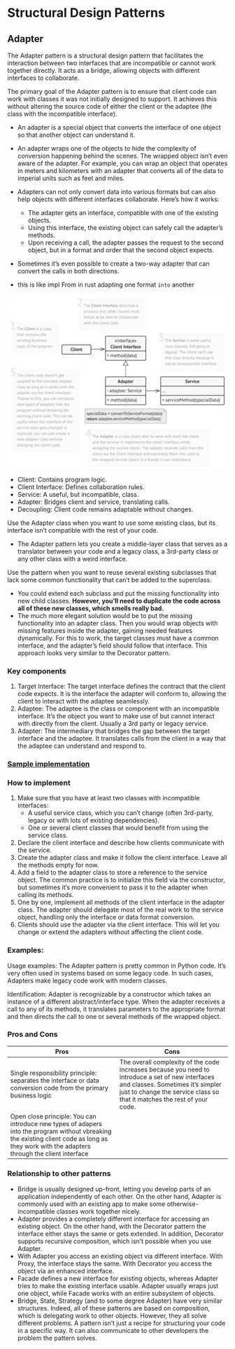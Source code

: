 # Structural Design Patterns

## Adapter


The Adapter pattern is a structural design pattern that facilitates the interaction between two interfaces that are incompatible or cannot work together directly. It acts as a bridge, allowing objects with different interfaces to collaborate.

The primary goal of the Adapter pattern is to ensure that client code can work with classes it was not initially designed to support. It achieves this without altering the source code of either the client or the adaptee (the class with the incompatible interface).

- An adapter is a special object that converts the interface of one object so that another object can understand it.
- An adapter wraps one of the objects to hide the complexity of conversion happening behind the scenes. The wrapped object isn’t even aware of the adapter. For example, you can wrap an object that operates in meters and kilometers with an adapter that converts all of the data to imperial units such as feet and miles.
- Adapters can not only convert data into various formats but can also help objects with different interfaces collaborate. Here’s how it works:
    - The adapter gets an interface, compatible with one of the existing objects.
    - Using this interface, the existing object can safely call the adapter’s methods.
    - Upon receiving a call, the adapter passes the request to the second object, but in a format and order that the second object expects.
- Sometimes it’s even possible to create a two-way adapter that can convert the calls in both directions.

- this is like impl From in rust adapting one format `into` another

![adapter](./static/adapter.png)

- Client: Contains program logic.
- Client Interface: Defines collaboration rules.
- Service: A useful, but incompatible, class.
- Adapter: Bridges client and service, translating calls.
- Decoupling: Client code remains adaptable without changes.

Use the Adapter class when you want to use some existing class, but its interface isn’t compatible with the rest of your code.
- The Adapter pattern lets you create a middle-layer class that serves as a translator between your code and a legacy class, a 3rd-party class or any other class with a weird interface.

Use the pattern when you want to reuse several existing subclasses that lack some common functionality that can’t be added to the superclass.
- You could extend each subclass and put the missing functionality into new child classes. **However, you’ll need to duplicate the code across all of these new classes, which smells really bad.**
- The much more elegant solution would be to put the missing functionality into an adapter class. Then you would wrap objects with missing features inside the adapter, gaining needed features dynamically. For this to work, the target classes must have a common interface, and the adapter’s field should follow that interface. This approach looks very similar to the Decorator pattern.

### Key components

1. Target Interface: The target interface defines the contract that the client code expects. It is the interface the adapter will conform to, allowing the client to interact with the adaptee seamlessly.
2. Adaptee: The adaptee is the class or component with an incompatible interface. It’s the object you want to make use of but cannot interact with directly from the client. Usually a 3rd party or legacy service.
3. Adapter: The intermediary that bridges the gap between the target interface and the adaptee. It translates calls from the client in a way that the adaptee can understand and respond to.

### [Sample implementation](./adapter.py)

### How to implement

1. Make sure that you have at least two classes with incompatible interfaces:
    - A useful service class, which you can’t change (often 3rd-party, legacy or with lots of existing dependencies).
    - One or several client classes that would benefit from using the service class.
2. Declare the client interface and describe how clients communicate with the service.
3. Create the adapter class and make it follow the client interface. Leave all the methods empty for now.
4. Add a field to the adapter class to store a reference to the service object. The common practice is to initialize this field via the constructor, but sometimes it’s more convenient to pass it to the adapter when calling its methods.
5. One by one, implement all methods of the client interface in the adapter class. The adapter should delegate most of the real work to the service object, handling only the interface or data format conversion.
6. Clients should use the adapter via the client interface. This will let you change or extend the adapters without affecting the client code.

### Examples:
Usage examples: The Adapter pattern is pretty common in Python code. It’s very often used in systems based on some legacy code. In such cases, Adapters make legacy code work with modern classes.

Identification: Adapter is recognizable by a constructor which takes an instance of a different abstract/interface type. When the adapter receives a call to any of its methods, it translates parameters to the appropriate format and then directs the call to one or several methods of the wrapped object.

### Pros and Cons

| Pros  | Cons |
|-------|-------|
| Single responsibility principle: separates the interface or data conversion code from the primary business logic  |  The overall complexity of the code increases because you need to introduce a set of new interfaces and classes. Sometimes it’s simpler just to change the service class so that it matches the rest of your code. |
| Open close principle: You can introduce new types of adapers into the program without vbreaking the existing client code as long as they work with the adapters through the client interface |  |

### Relationship to other patterns
- Bridge is usually designed up-front, letting you develop parts of an application independently of each other. On the other hand, Adapter is commonly used with an existing app to make some otherwise-incompatible classes work together nicely.
- Adapter provides a completely different interface for accessing an existing object. On the other hand, with the Decorator pattern the interface either stays the same or gets extended. In addition, Decorator supports recursive composition, which isn’t possible when you use Adapter.
- With Adapter you access an existing object via different interface. With Proxy, the interface stays the same. With Decorator you access the object via an enhanced interface.
- Facade defines a new interface for existing objects, whereas Adapter tries to make the existing interface usable. Adapter usually wraps just one object, while Facade works with an entire subsystem of objects.
- Bridge, State, Strategy (and to some degree Adapter) have very similar structures. Indeed, all of these patterns are based on composition, which is delegating work to other objects. However, they all solve different problems. A pattern isn’t just a recipe for structuring your code in a specific way. It can also communicate to other developers the problem the pattern solves.
